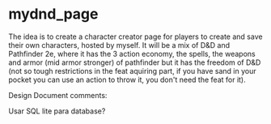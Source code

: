 # mydnd_page
The idea is to create a character creator page for players to  create and save their own characters, hosted by myself. It will be a mix of D&D and Pathfinder 2e, where it has the 3 action economy, the spells, the weapons and armor (mid armor stronger) of pathfinder but it has the freedom of D&D (not so tough restrictions in the feat aquiring part, if you have sand in your pocket you can use an action to throw it, you don't need the feat for it).

Design Document comments:

Usar SQL lite para database?
